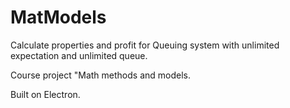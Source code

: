 # MatModels

Calculate properties and profit for Queuing system with unlimited expectation and unlimited queue.

Course project "Math methods and models.

Built on Electron.
